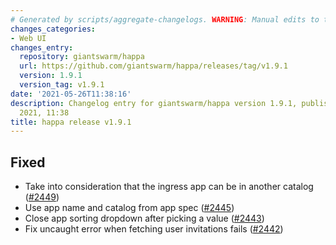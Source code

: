 ```yaml
---
# Generated by scripts/aggregate-changelogs. WARNING: Manual edits to this files will be overwritten.
changes_categories:
- Web UI
changes_entry:
  repository: giantswarm/happa
  url: https://github.com/giantswarm/happa/releases/tag/v1.9.1
  version: 1.9.1
  version_tag: v1.9.1
date: '2021-05-26T11:38:16'
description: Changelog entry for giantswarm/happa version 1.9.1, published on 26 May
  2021, 11:38
title: happa release v1.9.1
---
```


## Fixed

- Take into consideration that the ingress app can be in another catalog ([#2449](https://github.com/giantswarm/happa/pull/2449))
- Use app name and catalog from app spec ([#2445](https://github.com/giantswarm/happa/pull/2445))
- Close app sorting dropdown after picking a value ([#2443](https://github.com/giantswarm/happa/pull/2443))
- Fix uncaught error when fetching user invitations fails ([#2442](https://github.com/giantswarm/happa/pull/2442))

